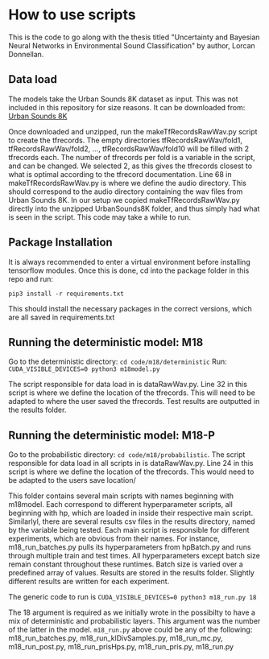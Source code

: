 # How to use scripts
This is the code to go along with the thesis titled "Uncertainty and Bayesian Neural Networks in Environmental Sound Classification" by author, Lorcan Donnellan.

## Data load

The models take the Urban Sounds 8K dataset as input. This was not included in this repository for size reasons. It can be downloaded from: 
[Urban Sounds 8K](https://urbansounddataset.weebly.com/urbansound8k.html "UrbanSounds8K")

Once downloaded and unzipped, run the makeTfRecordsRawWav.py script to create the tfrecords. 
The empty directories tfRecordsRawWav/fold1, tfRecordsRawWav/fold2, ..., tfRecordsRawWav/fold10 will be filled with 2 tfrecords each.
The number of tfrecords per fold is a variable in the script, and can be changed. We selected 2, as this gives the tfrecords closest to what is optimal according to
the tfrecord documentation.
Line 68 in makeTfRecordsRawWav.py is where we define the audio directory. This should correspond to the audio directory containing the wav files from Urban Sounds 8K.
In our setup we copied makeTfRecordsRawWav.py directly into the unzipped UrbanSounds8K folder, and thus simply had what is seen in the script.
This code may take a while to run.

## Package Installation
It is always recommended to enter a virtual environment before installing tensorflow modules. Once this is done, cd into the package folder in this repo and run:

`pip3 install -r requirements.txt`

This should install the necessary packages in the correct versions, which are all saved in requirements.txt

## Running the deterministic model: M18
Go to the deterministic directory: `cd code/m18/deterministic`
Run: `CUDA_VISIBLE_DEVICES=0 python3 m18model.py`

The script responsible for data load in is dataRawWav.py. Line 32 in this script is where we define the location of the tfrecords. 
This will need to be adapted to where the user saved the tfrecords.
Test results are outputted in the results folder.

## Running the deterministic model: M18-P
Go to the probabilistic directory: `cd code/m18/probabilistic`.
The script responsible for data load in all scripts in is dataRawWav.py. Line 24 in this script is where we define the location of the tfrecords. 
This would need to be adapted to the users save location/


This folder contains several main scripts with names beginning with m18model. Each correspond to different hyperparameter scripts, all beginning with hp, which are loaded in inside their respective main script.
Similarlyl, there are several results csv files in the results directory, named by the variable being tested.
Each main script is responsible for different experiments, which are obvious from their names.
For instance, m18_run_batches.py pulls its hyperparameters from hpBatch.py and runs through multiple train and test times. All hyperparameters except batch size remain
constant throughout these runtimes. Batch size is varied over a predefined array of values. Results are stored in the results folder. Slightly different results are written for each experiment.

The generic code to run is `CUDA_VISIBLE_DEVICES=0 python3 m18_run.py 18`

The 18 argument is required as we initially wrote in the possibilty to have a mix of deterministic and probabilistic layers.
This argument was the number of the latter in the model.
`m18_run.py` above could be any of the following: m18_run_batches.py, m18_run_klDivSamples.py, m18_run_mc.py, m18_run_post.py, m18_run_prisHps.py, m18_run_pris.py, m18_run.py
